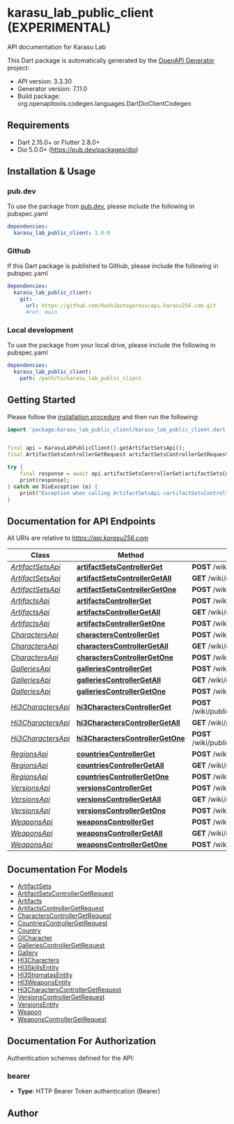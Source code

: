 # karasu_lab_public_client (EXPERIMENTAL)
API documentation for Karasu Lab

This Dart package is automatically generated by the [OpenAPI Generator](https://openapi-generator.tech) project:

- API version: 3.3.30
- Generator version: 7.11.0
- Build package: org.openapitools.codegen.languages.DartDioClientCodegen

## Requirements

* Dart 2.15.0+ or Flutter 2.8.0+
* Dio 5.0.0+ (https://pub.dev/packages/dio)

## Installation & Usage

### pub.dev
To use the package from [pub.dev](https://pub.dev), please include the following in pubspec.yaml
```yaml
dependencies:
  karasu_lab_public_client: 1.0.0
```

### Github
If this Dart package is published to Github, please include the following in pubspec.yaml
```yaml
dependencies:
  karasu_lab_public_client:
    git:
      url: https://github.com/Hashibutogarasu/api.karasu256.com.git
      #ref: main
```

### Local development
To use the package from your local drive, please include the following in pubspec.yaml
```yaml
dependencies:
  karasu_lab_public_client:
    path: /path/to/karasu_lab_public_client
```

## Getting Started

Please follow the [installation procedure](#installation--usage) and then run the following:

```dart
import 'package:karasu_lab_public_client/karasu_lab_public_client.dart';


final api = KarasuLabPublicClient().getArtifactSetsApi();
final ArtifactSetsControllerGetRequest artifactSetsControllerGetRequest = ; // ArtifactSetsControllerGetRequest | 

try {
    final response = await api.artifactSetsControllerGet(artifactSetsControllerGetRequest);
    print(response);
} catch on DioException (e) {
    print("Exception when calling ArtifactSetsApi->artifactSetsControllerGet: $e\n");
}

```

## Documentation for API Endpoints

All URIs are relative to *https://api.karasu256.com*

Class | Method | HTTP request | Description
------------ | ------------- | ------------- | -------------
[*ArtifactSetsApi*](doc/ArtifactSetsApi.md) | [**artifactSetsControllerGet**](doc/ArtifactSetsApi.md#artifactsetscontrollerget) | **POST** /wiki/genshin/artifact-sets/get | 
[*ArtifactSetsApi*](doc/ArtifactSetsApi.md) | [**artifactSetsControllerGetAll**](doc/ArtifactSetsApi.md#artifactsetscontrollergetall) | **GET** /wiki/genshin/artifact-sets | 
[*ArtifactSetsApi*](doc/ArtifactSetsApi.md) | [**artifactSetsControllerGetOne**](doc/ArtifactSetsApi.md#artifactsetscontrollergetone) | **POST** /wiki/genshin/artifact-sets/getOne | 
[*ArtifactsApi*](doc/ArtifactsApi.md) | [**artifactsControllerGet**](doc/ArtifactsApi.md#artifactscontrollerget) | **POST** /wiki/genshin/artifacts/get | 
[*ArtifactsApi*](doc/ArtifactsApi.md) | [**artifactsControllerGetAll**](doc/ArtifactsApi.md#artifactscontrollergetall) | **GET** /wiki/genshin/artifacts | 
[*ArtifactsApi*](doc/ArtifactsApi.md) | [**artifactsControllerGetOne**](doc/ArtifactsApi.md#artifactscontrollergetone) | **POST** /wiki/genshin/artifacts/getOne | 
[*CharactersApi*](doc/CharactersApi.md) | [**charactersControllerGet**](doc/CharactersApi.md#characterscontrollerget) | **POST** /wiki/genshin/characters/get | 
[*CharactersApi*](doc/CharactersApi.md) | [**charactersControllerGetAll**](doc/CharactersApi.md#characterscontrollergetall) | **GET** /wiki/genshin/characters | 
[*CharactersApi*](doc/CharactersApi.md) | [**charactersControllerGetOne**](doc/CharactersApi.md#characterscontrollergetone) | **POST** /wiki/genshin/characters/getOne | 
[*GalleriesApi*](doc/GalleriesApi.md) | [**galleriesControllerGet**](doc/GalleriesApi.md#galleriescontrollerget) | **POST** /wiki/galleries | 
[*GalleriesApi*](doc/GalleriesApi.md) | [**galleriesControllerGetAll**](doc/GalleriesApi.md#galleriescontrollergetall) | **GET** /wiki/galleries | 
[*GalleriesApi*](doc/GalleriesApi.md) | [**galleriesControllerGetOne**](doc/GalleriesApi.md#galleriescontrollergetone) | **POST** /wiki/galleries/getOne | 
[*Hi3CharactersApi*](doc/Hi3CharactersApi.md) | [**hi3CharactersControllerGet**](doc/Hi3CharactersApi.md#hi3characterscontrollerget) | **POST** /wiki/public/honkai_impact_3rd/hi3_characters/get | 
[*Hi3CharactersApi*](doc/Hi3CharactersApi.md) | [**hi3CharactersControllerGetAll**](doc/Hi3CharactersApi.md#hi3characterscontrollergetall) | **GET** /wiki/public/honkai_impact_3rd/hi3_characters | 
[*Hi3CharactersApi*](doc/Hi3CharactersApi.md) | [**hi3CharactersControllerGetOne**](doc/Hi3CharactersApi.md#hi3characterscontrollergetone) | **POST** /wiki/public/honkai_impact_3rd/hi3_characters/getOne | 
[*RegionsApi*](doc/RegionsApi.md) | [**countriesControllerGet**](doc/RegionsApi.md#countriescontrollerget) | **POST** /wiki/genshin/regions/get | 
[*RegionsApi*](doc/RegionsApi.md) | [**countriesControllerGetAll**](doc/RegionsApi.md#countriescontrollergetall) | **GET** /wiki/genshin/regions | 
[*RegionsApi*](doc/RegionsApi.md) | [**countriesControllerGetOne**](doc/RegionsApi.md#countriescontrollergetone) | **POST** /wiki/genshin/regions/getOne | 
[*VersionsApi*](doc/VersionsApi.md) | [**versionsControllerGet**](doc/VersionsApi.md#versionscontrollerget) | **POST** /wiki/genshin/versions/get | 
[*VersionsApi*](doc/VersionsApi.md) | [**versionsControllerGetAll**](doc/VersionsApi.md#versionscontrollergetall) | **GET** /wiki/genshin/versions | 
[*VersionsApi*](doc/VersionsApi.md) | [**versionsControllerGetOne**](doc/VersionsApi.md#versionscontrollergetone) | **POST** /wiki/genshin/versions/getOne | 
[*WeaponsApi*](doc/WeaponsApi.md) | [**weaponsControllerGet**](doc/WeaponsApi.md#weaponscontrollerget) | **POST** /wiki/genshin/weapons/get | 
[*WeaponsApi*](doc/WeaponsApi.md) | [**weaponsControllerGetAll**](doc/WeaponsApi.md#weaponscontrollergetall) | **GET** /wiki/genshin/weapons | 
[*WeaponsApi*](doc/WeaponsApi.md) | [**weaponsControllerGetOne**](doc/WeaponsApi.md#weaponscontrollergetone) | **POST** /wiki/genshin/weapons/getOne | 


## Documentation For Models

 - [ArtifactSets](doc/ArtifactSets.md)
 - [ArtifactSetsControllerGetRequest](doc/ArtifactSetsControllerGetRequest.md)
 - [Artifacts](doc/Artifacts.md)
 - [ArtifactsControllerGetRequest](doc/ArtifactsControllerGetRequest.md)
 - [CharactersControllerGetRequest](doc/CharactersControllerGetRequest.md)
 - [CountriesControllerGetRequest](doc/CountriesControllerGetRequest.md)
 - [Country](doc/Country.md)
 - [GICharacter](doc/GICharacter.md)
 - [GalleriesControllerGetRequest](doc/GalleriesControllerGetRequest.md)
 - [Gallery](doc/Gallery.md)
 - [HI3Characters](doc/HI3Characters.md)
 - [HI3SkillsEntity](doc/HI3SkillsEntity.md)
 - [HI3StigmatasEntity](doc/HI3StigmatasEntity.md)
 - [HI3WeaponsEntity](doc/HI3WeaponsEntity.md)
 - [Hi3CharactersControllerGetRequest](doc/Hi3CharactersControllerGetRequest.md)
 - [VersionsControllerGetRequest](doc/VersionsControllerGetRequest.md)
 - [VersionsEntity](doc/VersionsEntity.md)
 - [Weapon](doc/Weapon.md)
 - [WeaponsControllerGetRequest](doc/WeaponsControllerGetRequest.md)


## Documentation For Authorization


Authentication schemes defined for the API:
### bearer

- **Type**: HTTP Bearer Token authentication (Bearer)


## Author



